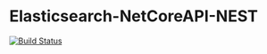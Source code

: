 # Elasticsearch-NetCoreAPI-NEST
[![Build Status](https://travis-ci.org/gtsvetov/Elasticsearch-NetCoreAPI-NEST.svg?branch=master)](https://travis-ci.org/gtsvetov/Elasticsearch-NetCoreAPI-NEST)
